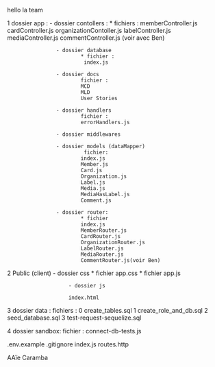 hello la team 

1 dossier app :    - dossier contollers :
                            * fichiers :  memberController.js
                            cardController.js
                            organizationContoller.js
                            labelController.js
                            mediaController.js
                            commentController.js (voir avec Ben)
                  
                    - dossier database
                            * fichier :
                             index.js

                    - dossier docs
                            fichier :
                            MCD
                            MLD
                            User Stories

                    - dossier handlers
                            fichier :
                            errorHandlers.js

                    - dossier middlewares
                           
                    - dossier models (dataMapper)
                             fichier:
                            index.js
                            Member.js
                            Card.js
                            Organization.js
                            Label.js
                            Media.js
                            MediaHasLabel.js
                            Comment.js
                
                    - dossier router: 
                            * fichier 
                            index.js
                            MemberRouter.js
                            CardRouter.js
                            OrganizationRouter.js
                            LabelRouter.js
                            MediaRouter.js
                            CommentRouter.js(voir Ben)

                  

2 Public (client)
                        - dossier css
                            * fichier app.css
                            * fichier app.js

                        - dossier js

                        index.html


3 dossier data :
                         fichiers :
                         0 create_tables.sql
                         1 create_role_and_db.sql
                         2 seed_database.sql
                         3 test-request-sequelize.sql

4 dossier sandbox:
                        fichier : 
                        connect-db-tests.js


.env.example
.gitignore
index.js
routes.http               



AAïe Caramba 